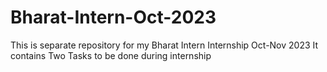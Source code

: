 # Bharat-Intern-Oct-2023
This is separate repository for my Bharat Intern Internship Oct-Nov 2023
It contains Two Tasks to be done during internship 
